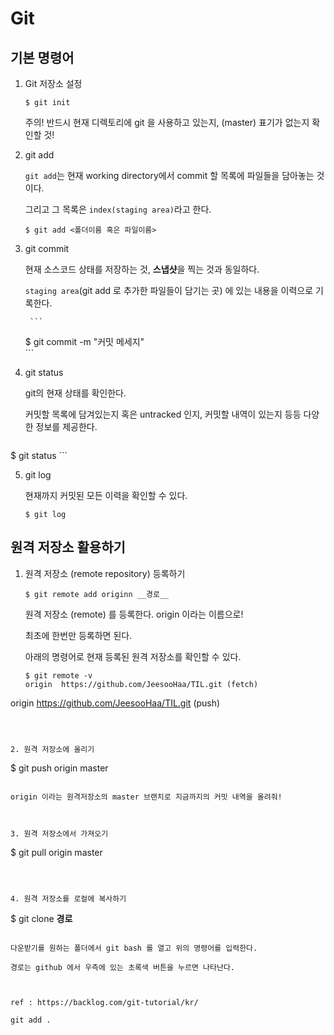 # Git

## 기본 명령어

1. Git 저장소 설정

   ```
   $ git init 
   ```

   주의! 반드시 현재 디렉토리에 git 을 사용하고 있는지, (master) 표기가 없는지 확인할 것!

   

2. git add

      `git add`는 현재 working directory에서 commit 할 목록에 파일들을 담아놓는 것이다.

      그리고 그 목록은 `index(staging area)`라고 한다.

      ```
      $ git add <폴더이름 혹은 파일이름>
      ```

      

3. git commit

      현재 소스코드 상태를 저장하는 것, **스냅샷**을 찍는 것과 동일하다.

      `staging area`(git add 로 추가한 파일들이 담기는 곳) 에 있는 내용을 이력으로 기록한다.

        ```
      $ git commit -m "커밋 메세지"  
        ```
      
      
      
4. git status

      git의 현재 상태를 확인한다. 

      커밋할 목록에 담겨있는지 혹은 untracked 인지, 커밋할 내역이 있는지 등등 다양한 정보를 제공한다.
      
      ```
$ git status
      ```
      
      


5.  git log

      현재까지 커밋된 모든 이력을 확인할 수 있다.

      ```
    $ git log
      ```



## 원격 저장소 활용하기

1. 원격 저장소 (remote repository) 등록하기

   ```
   $ git remote add originn __경로__
   ```

   원격 저장소 (remote) 를 등록한다. origin 이라는 이름으로!

   최초에 한번만 등록하면 된다. 

   아래의 명령어로 현재 등록된 원격 저장소를 확인할 수 있다.

   ```
   $ git remote -v
   origin  https://github.com/JeesooHaa/TIL.git (fetch)
origin  https://github.com/JeesooHaa/TIL.git (push)
   ```
   
   
   
2. 원격 저장소에 올리기

   ```
   $ git push origin master
   ```

   origin 이라는 원격저장소의 master 브랜치로 지금까지의 커밋 내역을 올려줘!
   
   

3. 원격 저장소에서 가져오기

   ```
   $ git pull origin master
   ```



4. 원격 저장소를 로컬에 복사하기

   ```
   $ git clone __경로__
   ```

   다운받기를 원하는 폴더에서 git bash 를 열고 위의 명령어를 입력한다.

   경로는 github 에서 우측에 있는 초록색 버튼을 누르면 나타난다. 

   

ref : https://backlog.com/git-tutorial/kr/

git add .